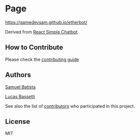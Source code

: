 # Page

https://gamedevsam.github.io/etherbot/

Derived from [React Simple Chatbot](https://github.com/LucasBassetti/react-simple-chatbot)

## How to Contribute

Please check the [contributing guide](https://github.com/LucasBassetti/'react-simple-chatbot/blob/master/contributing.md)

## Authors

[Samuel Batista](https://github.com/gamedevsam/)

[Lucas Bassetti](https://github.com/LucasBassetti/)

See also the list of [contributors](https://github.com/LucasBassetti/'react-simple-chatbot/contributors) who participated in this project.

## License

MIT
